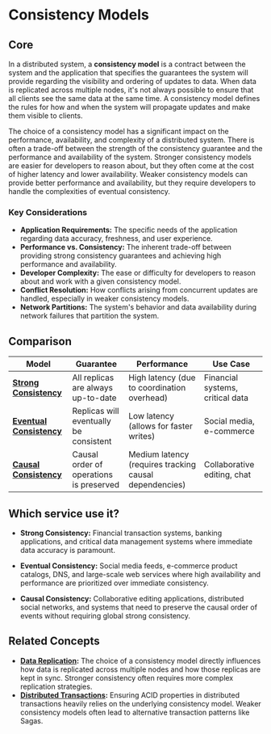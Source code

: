 # Consistency Models

## Core

In a distributed system, a **consistency model** is a contract between the system and the application that specifies the guarantees the system will provide regarding the visibility and ordering of updates to data. When data is replicated across multiple nodes, it's not always possible to ensure that all clients see the same data at the same time. A consistency model defines the rules for how and when the system will propagate updates and make them visible to clients.

The choice of a consistency model has a significant impact on the performance, availability, and complexity of a distributed system. There is often a trade-off between the strength of the consistency guarantee and the performance and availability of the system. Stronger consistency models are easier for developers to reason about, but they often come at the cost of higher latency and lower availability. Weaker consistency models can provide better performance and availability, but they require developers to handle the complexities of eventual consistency.

### Key Considerations

-   **Application Requirements:** The specific needs of the application regarding data accuracy, freshness, and user experience.
-   **Performance vs. Consistency:** The inherent trade-off between providing strong consistency guarantees and achieving high performance and availability.
-   **Developer Complexity:** The ease or difficulty for developers to reason about and work with a given consistency model.
-   **Conflict Resolution:** How conflicts arising from concurrent updates are handled, especially in weaker consistency models.
-   **Network Partitions:** The system's behavior and data availability during network failures that partition the system.

## Comparison

| Model | Guarantee | Performance | Use Case |
|---|---|---|---|
| **[Strong Consistency](./strong-consistency)** | All replicas are always up-to-date | High latency (due to coordination overhead) | Financial systems, critical data |
| **[Eventual Consistency](./eventual-consistency)** | Replicas will eventually be consistent | Low latency (allows for faster writes) | Social media, e-commerce |
| **[Causal Consistency](./causal-consistency)** | Causal order of operations is preserved | Medium latency (requires tracking causal dependencies) | Collaborative editing, chat |

## Which service use it?



-   **Strong Consistency:** Financial transaction systems, banking applications, and critical data management systems where immediate data accuracy is paramount.

-   **Eventual Consistency:** Social media feeds, e-commerce product catalogs, DNS, and large-scale web services where high availability and performance are prioritized over immediate consistency.

-   **Causal Consistency:** Collaborative editing applications, distributed social networks, and systems that need to preserve the causal order of events without requiring global strong consistency.

## Related Concepts

-   **[Data Replication](../data-replication/README.md):** The choice of a consistency model directly influences how data is replicated across multiple nodes and how those replicas are kept in sync. Stronger consistency often requires more complex replication strategies.
-   **[Distributed Transactions](../distributed-transactions/README.md):** Ensuring ACID properties in distributed transactions heavily relies on the underlying consistency model. Weaker consistency models often lead to alternative transaction patterns like Sagas.
